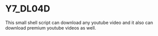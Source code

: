 # Y7_DL04D
This small shell script can download any youtube video and it also can download premium youtube videos as well.
